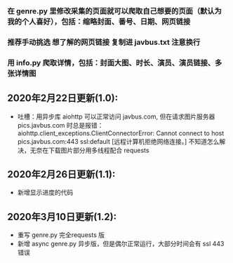 ### 在 genre.py 里修改采集的页面就可以爬取自己想要的页面（默认为我的个人喜好），包括：缩略封面、番号、日期、网页链接
### 推荐手动挑选 想了解的网页链接 复制进 javbus.txt 注意换行
### 用 info.py 爬取详情，包括：封面大图、时长、演员、演员链接、多张详情图

## 2020年2月22日更新(1.0):
- 吐槽：用异步库 aiohttp 可以正常访问 javbus.com, 但在请求图片服务器 pics.javbus.com 时总是报错：
aiohttp.client_exceptions.ClientConnectorError: Cannot connect to host pics.javbus.com:443 ssl:default [远程计算机拒绝网络连接。]
不知道怎么解决，无奈在下载图片部分用多线程配合 requests

## 2020年2月26日更新(1.1):
- 新增显示进度的代码

## 2020年3月10日更新(1.2):
- 重写 genre.py 完全requests 版
- 新增 async genre.py 异步版，但是偶尔正常运行，大部分时间会有 ssl 443 错误